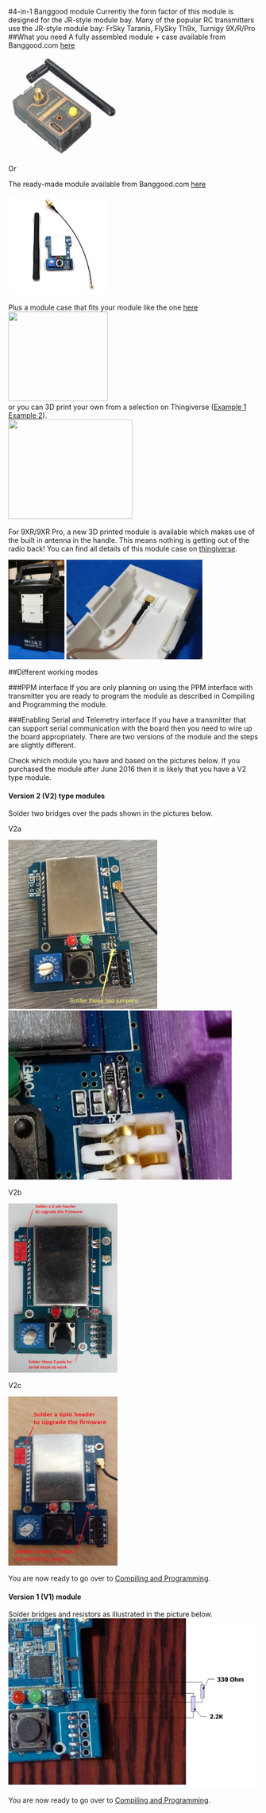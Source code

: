 
#4-in-1 Banggood module
Currently the form factor of this module is designed for the JR-style module bay. Many of the popular RC transmitters use the JR-style module bay: FrSky Taranis, FlySky Th9x, Turnigy 9X/R/Pro
##What you need
A fully assembled module + case available from Banggood.com [here](http://www.banggood.com/CC2500-NRF24L01-A7105-CYRF693-4-In-1-RF-Module-With-Case-For-Futaba-JR-Frsky-Transmitter-p-1116892.html)

<img src="images/4-in-1_Module_Case_BG.jpeg" width="221" height="200" /> 

Or

The ready-made module available from Banggood.com [here](http://www.banggood.com/2_4G-CC2500-A7105-Flysky-Frsky-Devo-DSM2-Multiprotocol-TX-Module-With-Antenna-p-1048377.html)  

<img src="images/4-in-1_Module_BG.jpeg" width="200" height="200" />
 
Plus a module case that fits your module like the one [here](https://www.xtremepowersystems.net/proddetail.php?prod=XPS-J1CASE)  
 <img src="https://www.xtremepowersystems.net/prodimages/j1case.jpg" width="200" height="180" />  
  or you can 3D print your own from a selection on Thingiverse ([Example 1](http://www.thingiverse.com/thing:1852868) [Example 2](http://www.thingiverse.com/thing:1661833)).  
 [<img src="http://thingiverse-production-new.s3.amazonaws.com/renders/55/1c/cb/0a/e4/5d2c2b06be7f3f6f8f0ab4638dd7c6fc_preview_featured.jpg" width="250" height="200" /> ](http://www.thingiverse.com/thing:1852868)

For 9XR/9XR Pro, a new 3D printed module is available which makes use of the built in antenna in the handle. This means nothing is getting out of the radio back! You can find all details of this module case on [thingiverse](http://www.thingiverse.com/thing:2050717).

<img src="images/9XR_module.jpg" width="113" height="200" /> <img src="images/9XR_module_connector.jpg" width="274" height="200" /> 

##Different working modes

###PPM interface
If you are only planning on using the PPM interface with transmitter you are ready to program the module as described in Compiling and Programming the module.

###Enabling Serial and Telemetry interface
If you have a transmitter that can support serial communication with the board then you need to wire up the board appropriately. There are two versions of the module and the steps are slightly different.

Check which module you have and based on the pictures below.  If you purchased the module after June 2016 then it is likely that you have a V2 type module.  

#### **Version 2 (V2) type modules** 

Solder two bridges over the pads shown in the pictures below. 
 
V2a

<img src="images/V2a_Serial_Enable.jpeg" width="300" height="340" /> 
<img src="images/V2a_zoom_Serial_Enable.jpeg" width="450" height="340" /> 

V2b

<img src="images/V2b_Serial_Enable.jpeg" width="220" height="340" /> 

V2c

<img src="images/V2c_Serial_Enable.jpeg" width="220" height="340" /> 

You are now ready to go over to [Compiling and Programming](Compiling.md).

#### **Version 1 (V1) module** 

Solder bridges and resistors as illustrated in the picture below.
<img src="images/V1_Serial_Enable.jpeg" width="500" height="340" /> 

You are now ready to go over to [Compiling and Programming](Compiling.md).
